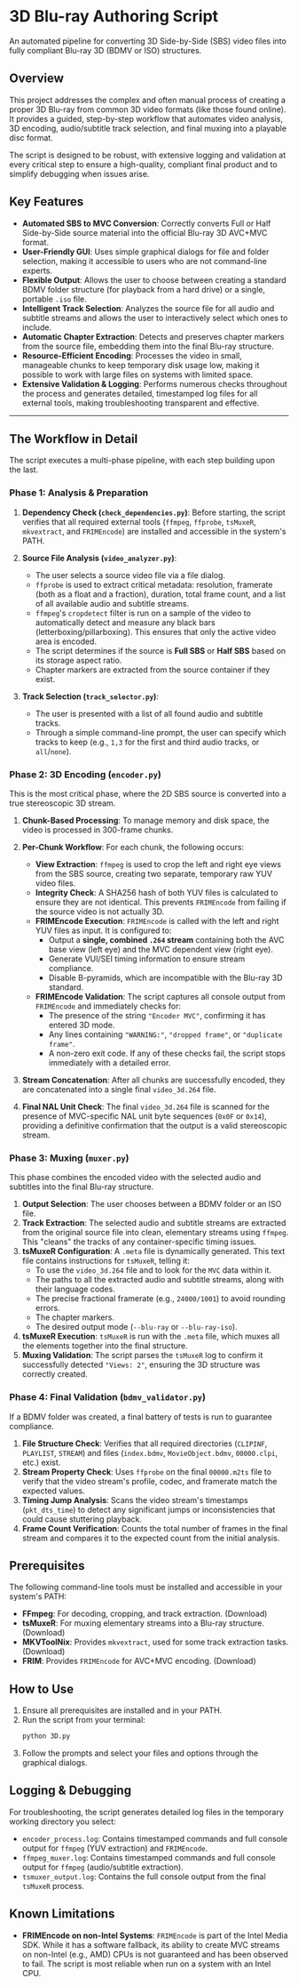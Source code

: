 # 3D Blu-ray Authoring Script

An automated pipeline for converting 3D Side-by-Side (SBS) video files into fully compliant Blu-ray 3D (BDMV or ISO) structures.

## Overview

This project addresses the complex and often manual process of creating a proper 3D Blu-ray from common 3D video formats (like those found online). It provides a guided, step-by-step workflow that automates video analysis, 3D encoding, audio/subtitle track selection, and final muxing into a playable disc format.

The script is designed to be robust, with extensive logging and validation at every critical step to ensure a high-quality, compliant final product and to simplify debugging when issues arise.

## Key Features

- **Automated SBS to MVC Conversion**: Correctly converts Full or Half Side-by-Side source material into the official Blu-ray 3D AVC+MVC format.
- **User-Friendly GUI**: Uses simple graphical dialogs for file and folder selection, making it accessible to users who are not command-line experts.
- **Flexible Output**: Allows the user to choose between creating a standard BDMV folder structure (for playback from a hard drive) or a single, portable `.iso` file.
- **Intelligent Track Selection**: Analyzes the source file for all audio and subtitle streams and allows the user to interactively select which ones to include.
- **Automatic Chapter Extraction**: Detects and preserves chapter markers from the source file, embedding them into the final Blu-ray structure.
- **Resource-Efficient Encoding**: Processes the video in small, manageable chunks to keep temporary disk usage low, making it possible to work with large files on systems with limited space.
- **Extensive Validation & Logging**: Performs numerous checks throughout the process and generates detailed, timestamped log files for all external tools, making troubleshooting transparent and effective.

---

## The Workflow in Detail

The script executes a multi-phase pipeline, with each step building upon the last.

### Phase 1: Analysis & Preparation

1.  **Dependency Check (`check_dependencies.py`)**: Before starting, the script verifies that all required external tools (`ffmpeg`, `ffprobe`, `tsMuxeR`, `mkvextract`, and `FRIMEncode`) are installed and accessible in the system's PATH.

2.  **Source File Analysis (`video_analyzer.py`)**:
    - The user selects a source video file via a file dialog.
    - `ffprobe` is used to extract critical metadata: resolution, framerate (both as a float and a fraction), duration, total frame count, and a list of all available audio and subtitle streams.
    - `ffmpeg`'s `cropdetect` filter is run on a sample of the video to automatically detect and measure any black bars (letterboxing/pillarboxing). This ensures that only the active video area is encoded.
    - The script determines if the source is **Full SBS** or **Half SBS** based on its storage aspect ratio.
    - Chapter markers are extracted from the source container if they exist.

3.  **Track Selection (`track_selector.py`)**:
    - The user is presented with a list of all found audio and subtitle tracks.
    - Through a simple command-line prompt, the user can specify which tracks to keep (e.g., `1,3` for the first and third audio tracks, or `all`/`none`).

### Phase 2: 3D Encoding (`encoder.py`)

This is the most critical phase, where the 2D SBS source is converted into a true stereoscopic 3D stream.

1.  **Chunk-Based Processing**: To manage memory and disk space, the video is processed in 300-frame chunks.

2.  **Per-Chunk Workflow**: For each chunk, the following occurs:
    - **View Extraction**: `ffmpeg` is used to crop the left and right eye views from the SBS source, creating two separate, temporary raw YUV video files.
    - **Integrity Check**: A SHA256 hash of both YUV files is calculated to ensure they are not identical. This prevents `FRIMEncode` from failing if the source video is not actually 3D.
    - **FRIMEncode Execution**: `FRIMEncode` is called with the left and right YUV files as input. It is configured to:
        - Output a **single, combined `.264` stream** containing both the AVC base view (left eye) and the MVC dependent view (right eye).
        - Generate VUI/SEI timing information to ensure stream compliance.
        - Disable B-pyramids, which are incompatible with the Blu-ray 3D standard.
    - **FRIMEncode Validation**: The script captures all console output from `FRIMEncode` and immediately checks for:
        - The presence of the string `"Encoder MVC"`, confirming it has entered 3D mode.
        - Any lines containing `"WARNING:"`, `"dropped frame"`, or `"duplicate frame"`.
        - A non-zero exit code.
        If any of these checks fail, the script stops immediately with a detailed error.

3.  **Stream Concatenation**: After all chunks are successfully encoded, they are concatenated into a single final `video_3d.264` file.

4.  **Final NAL Unit Check**: The final `video_3d.264` file is scanned for the presence of MVC-specific NAL unit byte sequences (`0x0F` or `0x14`), providing a definitive confirmation that the output is a valid stereoscopic stream.

### Phase 3: Muxing (`muxer.py`)

This phase combines the encoded video with the selected audio and subtitles into the final Blu-ray structure.

1.  **Output Selection**: The user chooses between a BDMV folder or an ISO file.
2.  **Track Extraction**: The selected audio and subtitle streams are extracted from the original source file into clean, elementary streams using `ffmpeg`. This "cleans" the tracks of any container-specific timing issues.
3.  **tsMuxeR Configuration**: A `.meta` file is dynamically generated. This text file contains instructions for `tsMuxeR`, telling it:
    - To use the `video_3d.264` file and to look for the `MVC` data within it.
    - The paths to all the extracted audio and subtitle streams, along with their language codes.
    - The precise fractional framerate (e.g., `24000/1001`) to avoid rounding errors.
    - The chapter markers.
    - The desired output mode (`--blu-ray` or `--blu-ray-iso`).
4.  **tsMuxeR Execution**: `tsMuxeR` is run with the `.meta` file, which muxes all the elements together into the final structure.
5.  **Muxing Validation**: The script parses the `tsMuxeR` log to confirm it successfully detected `"Views: 2"`, ensuring the 3D structure was correctly created.

### Phase 4: Final Validation (`bdmv_validator.py`)

If a BDMV folder was created, a final battery of tests is run to guarantee compliance.

1.  **File Structure Check**: Verifies that all required directories (`CLIPINF`, `PLAYLIST`, `STREAM`) and files (`index.bdmv`, `MovieObject.bdmv`, `00000.clpi`, etc.) exist.
2.  **Stream Property Check**: Uses `ffprobe` on the final `00000.m2ts` file to verify that the video stream's profile, codec, and framerate match the expected values.
3.  **Timing Jump Analysis**: Scans the video stream's timestamps (`pkt_dts_time`) to detect any significant jumps or inconsistencies that could cause stuttering playback.
4.  **Frame Count Verification**: Counts the total number of frames in the final stream and compares it to the expected count from the initial analysis.

## Prerequisites

The following command-line tools must be installed and accessible in your system's PATH:

- **FFmpeg**: For decoding, cropping, and track extraction. (Download)
- **tsMuxeR**: For muxing elementary streams into a Blu-ray structure. (Download)
- **MKVToolNix**: Provides `mkvextract`, used for some track extraction tasks. (Download)
- **FRIM**: Provides `FRIMEncode` for AVC+MVC encoding. (Download)

## How to Use

1.  Ensure all prerequisites are installed and in your PATH.
2.  Run the script from your terminal:
    ```bash
    python 3D.py
    ```
3.  Follow the prompts and select your files and options through the graphical dialogs.

## Logging & Debugging

For troubleshooting, the script generates detailed log files in the temporary working directory you select:

- `encoder_process.log`: Contains timestamped commands and full console output for `ffmpeg` (YUV extraction) and `FRIMEncode`.
- `ffmpeg_muxer.log`: Contains timestamped commands and full console output for `ffmpeg` (audio/subtitle extraction).
- `tsmuxer_output.log`: Contains the full console output from the final `tsMuxeR` process.

## Known Limitations

- **FRIMEncode on non-Intel Systems**: `FRIMEncode` is part of the Intel Media SDK. While it has a software fallback, its ability to create MVC streams on non-Intel (e.g., AMD) CPUs is not guaranteed and has been observed to fail. The script is most reliable when run on a system with an Intel CPU.